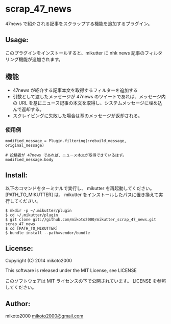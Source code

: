 scrap_47_news
=============

47news で紹介される記事をスクラップする機能を追加するプラグイン。

Usage:
------

このプラグインをインストールすると、mikutter に nhk news 記事のフィルタリング機能が追加されます。

## 機能

- 47news が紹介する記事本文を取得するフィルターを追加する
- 引数として渡したメッセージが 47news のツイートであれば、メッセージ内の URL を基にニュース記事の本文を取得し、システムメッセージに埋め込んで返却する。
- スクレイピングに失敗した場合は基のメッセージが返却される。

### 使用例

~~~ { .rb }
modified_message = Plugin.filtering(:rebuild_message, original_message)

# 投稿者が 47news であれば、ニュース本文が取得できているはず。
modified_message.body
~~~

Install:
--------

以下のコマンドをターミナルで実行し、 mikutter を再起動してください。
[PATH_TO_MIKUTTER] は、 mikutter をインストールしたパスに置き換えて実行してください。

~~~ { .sh }
$ mkdir -p ~/.mikutter/plugin
$ cd ~/.mikutter/plugin
$ git clone git://github.com/mikoto2000/mikutter_scrap_47_news.git scrap_47_news
$ cd [PATH_TO_MIKUTTER]
$ bundle install --path=vendor/bundle
~~~

License:
--------

Copyright (C) 2014 mikoto2000

This software is released under the MIT License, see LICENSE

このソフトウェアは MIT ライセンスの下で公開されています。 LICENSE を参照してください。

Author:
-------

mikoto2000 <mikoto2000@gmail.com>
